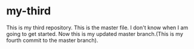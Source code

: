 # my-third
This is my third repository.
This is the master file.
I don't know when I am going to get started.
Now this is my updated master branch.(This is my fourth commit to the master branch).
